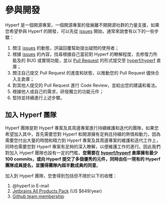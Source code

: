 # 參與開發

Hyperf 是一個開源專案，一個開源專案的發展離不開開源社群的力量支援，如果您希望參與 Hyperf 的開發，可以先從 [issues](https://github.com/hyperf/hyperf/issues?page=2&q=is%3Aissue+is%3Aopen) 開始，通常來說會有以下的一些步驟：

1. 關注 [issues](https://github.com/hyperf/hyperf/issues?page=2&q=is%3Aissue+is%3Aopen) 的動態，評論回覆幫助提出疑問的使用者；
2. 根據 [issues](https://github.com/hyperf/hyperf/issues?page=2&q=is%3Aissue+is%3Aopen) 的內容，找尋根據自己當前對 Hyperf 的瞭解程度，去修復力所能及的 BUG 或實現功能，並以 [Pull Request](https://https://github.com/hyperf/pulls) 的形式提交至 [hyperf/hyperf](https://github.com/hyperf/hyperf) 倉庫；
3. 關注自己提交 Pull Request 的進度和狀態，以推動您的 Pull Request 儘快合入主倉庫；
4. 對其他人提交的 Pull Request 進行 Code Review，並給出您的建議和看法。 
5. 根據他人或自己的需求，研發獨立的功能元件；
6. 堅持並持續進行上述步驟。 

## 加入 Hyperf 團隊

Hyperf 團隊是對 Hyperf 專案及其周邊專案進行持續維護和迭代的團隊，如果您希望加入其中，首先需要您對 Hyperf 和開源擁有足夠且持續的熱情和動力，因為需要您付出大量的時間和精力到 Hyperf 專案及其周邊專案的維護和迭代工作上，同時也需要您對 Hyperf 專案有足夠的深入瞭解，以便維護工作的進行。因此我們對加入 Hyperf 團隊也設有一定的門檻，**您需要在 [hyperf/hyperf](https://github.com/hyperf/hyperf) 倉庫擁有最少 100 commits，或向 Hyperf 提交了多個優秀的元件，同時由任一現有的 Hyperf 團隊成員提名，並獲得團隊內超半數成員的同意**。   

加入到 Hyperf 團隊，您會得到包括但不限於以下的收穫：
1. @hyperf.io E-mail
2. [Jetbrains All Products Pack](https://www.jetbrains.com/store/#commercial?billing=yearly) (US $649/year)
3. [Github team membership](https://github.com/orgs/hyperf/people)